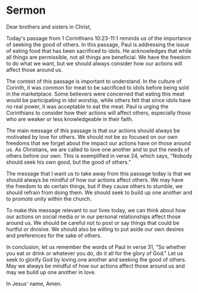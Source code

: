 # Sermon

Dear brothers and sisters in Christ,

Today's passage from 1 Corinthians 10:23-11:1 reminds us of the importance of seeking the good of others. In this passage, Paul is addressing the issue of eating food that has been sacrificed to idols. He acknowledges that while all things are permissible, not all things are beneficial. We have the freedom to do what we want, but we should always consider how our actions will affect those around us.

The context of this passage is important to understand. In the culture of Corinth, it was common for meat to be sacrificed to idols before being sold in the marketplace. Some believers were concerned that eating this meat would be participating in idol worship, while others felt that since idols have no real power, it was acceptable to eat the meat. Paul is urging the Corinthians to consider how their actions will affect others, especially those who are weaker or less knowledgeable in their faith.

The main message of this passage is that our actions should always be motivated by love for others. We should not be so focused on our own freedoms that we forget about the impact our actions have on those around us. As Christians, we are called to love one another and to put the needs of others before our own. This is exemplified in verse 24, which says, "Nobody should seek his own good, but the good of others."

The message that I want us to take away from this passage today is that we should always be mindful of how our actions affect others. We may have the freedom to do certain things, but if they cause others to stumble, we should refrain from doing them. We should seek to build up one another and to promote unity within the church.

To make this message relevant to our lives today, we can think about how our actions on social media or in our personal relationships affect those around us. We should be careful not to post or say things that could be hurtful or divisive. We should also be willing to put aside our own desires and preferences for the sake of others.

In conclusion, let us remember the words of Paul in verse 31, "So whether you eat or drink or whatever you do, do it all for the glory of God." Let us seek to glorify God by loving one another and seeking the good of others. May we always be mindful of how our actions affect those around us and may we build up one another in love.

In Jesus' name, Amen.


